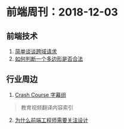 # 前端周刊：2018-12-03

## 前端技术

1. [简单谈谈跨域请求](https://blog.wangmao.me/talk-about-cors.html)
2. [如何判断一个多边形是否合法](https://xiaozhuanlan.com/topic/2970354186)

## 行业周边

1. [Crash Course 字幕组](https://crashcourse.club/)

> 教育视频翻译内容索引

2. [为什么前端工程师需要关注设计](https://mp.weixin.qq.com/s?__biz=MjM5MTA1MjAxMQ%3D%3D&mid=2651230662&idx=1&sn=848b94c5cd61a330f20f539d0dba6d5a#wechat_redirect)
